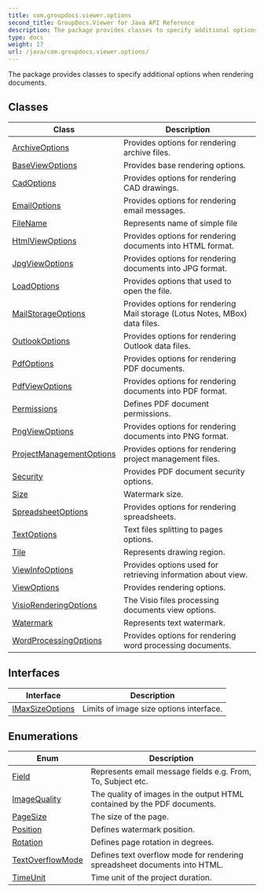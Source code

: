 ```yaml
---
title: com.groupdocs.viewer.options
second_title: GroupDocs.Viewer for Java API Reference
description: The package provides classes to specify additional options when rendering documents.
type: docs
weight: 17
url: /java/com.groupdocs.viewer.options/
---
```


The package provides classes to specify additional options when rendering documents.


## Classes

| Class | Description |
| --- | --- |
| [ArchiveOptions](../com.groupdocs.viewer.options/archiveoptions) | Provides options for rendering archive files. |
| [BaseViewOptions](../com.groupdocs.viewer.options/baseviewoptions) | Provides base rendering options. |
| [CadOptions](../com.groupdocs.viewer.options/cadoptions) | Provides options for rendering CAD drawings. |
| [EmailOptions](../com.groupdocs.viewer.options/emailoptions) | Provides options for rendering email messages. |
| [FileName](../com.groupdocs.viewer.options/filename) | Represents name of simple file |
| [HtmlViewOptions](../com.groupdocs.viewer.options/htmlviewoptions) | Provides options for rendering documents into HTML format. |
| [JpgViewOptions](../com.groupdocs.viewer.options/jpgviewoptions) | Provides options for rendering documents into JPG format. |
| [LoadOptions](../com.groupdocs.viewer.options/loadoptions) | Provides options that used to open the file. |
| [MailStorageOptions](../com.groupdocs.viewer.options/mailstorageoptions) | Provides options for rendering Mail storage (Lotus Notes, MBox) data files. |
| [OutlookOptions](../com.groupdocs.viewer.options/outlookoptions) | Provides options for rendering Outlook data files. |
| [PdfOptions](../com.groupdocs.viewer.options/pdfoptions) | Provides options for rendering PDF documents. |
| [PdfViewOptions](../com.groupdocs.viewer.options/pdfviewoptions) | Provides options for rendering documents into PDF format. |
| [Permissions](../com.groupdocs.viewer.options/permissions) | Defines PDF document permissions. |
| [PngViewOptions](../com.groupdocs.viewer.options/pngviewoptions) | Provides options for rendering documents into PNG format. |
| [ProjectManagementOptions](../com.groupdocs.viewer.options/projectmanagementoptions) | Provides options for rendering project management files. |
| [Security](../com.groupdocs.viewer.options/security) | Provides PDF document security options. |
| [Size](../com.groupdocs.viewer.options/size) | Watermark size. |
| [SpreadsheetOptions](../com.groupdocs.viewer.options/spreadsheetoptions) | Provides options for rendering spreadsheets. |
| [TextOptions](../com.groupdocs.viewer.options/textoptions) | Text files splitting to pages options. |
| [Tile](../com.groupdocs.viewer.options/tile) | Represents drawing region. |
| [ViewInfoOptions](../com.groupdocs.viewer.options/viewinfooptions) | Provides options used for retrieving information about view. |
| [ViewOptions](../com.groupdocs.viewer.options/viewoptions) | Provides rendering options. |
| [VisioRenderingOptions](../com.groupdocs.viewer.options/visiorenderingoptions) | The Visio files processing documents view options. |
| [Watermark](../com.groupdocs.viewer.options/watermark) | Represents text watermark. |
| [WordProcessingOptions](../com.groupdocs.viewer.options/wordprocessingoptions) | Provides options for rendering word processing documents. |

## Interfaces

| Interface | Description |
| --- | --- |
| [IMaxSizeOptions](../com.groupdocs.viewer.options/imaxsizeoptions) | Limits of image size options interface. |

## Enumerations

| Enum | Description |
| --- | --- |
| [Field](../com.groupdocs.viewer.options/field) | Represents email message fields e.g. From, To, Subject etc. |
| [ImageQuality](../com.groupdocs.viewer.options/imagequality) | The quality of images in the output HTML contained by the PDF documents. |
| [PageSize](../com.groupdocs.viewer.options/pagesize) | The size of the page. |
| [Position](../com.groupdocs.viewer.options/position) | Defines watermark position. |
| [Rotation](../com.groupdocs.viewer.options/rotation) | Defines page rotation in degrees. |
| [TextOverflowMode](../com.groupdocs.viewer.options/textoverflowmode) | Defines text overflow mode for rendering spreadsheet documents into HTML. |
| [TimeUnit](../com.groupdocs.viewer.options/timeunit) | Time unit of the project duration. |
